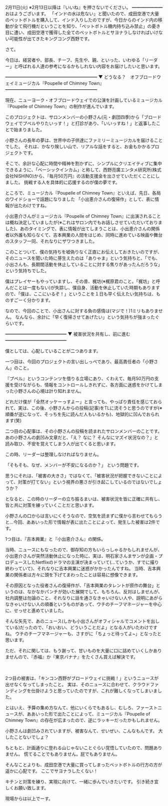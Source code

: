2月11日(火) ※2月13日以降は『いいね』を押さないでください。
━━━━━━━
おはようございます。
「インドの水は危ない」と聞いたので、成田空港で大量のペットボトルを購入して、インド入りしたのですが、今日からのインド内の移動が全て飛行機だということを知り、「ペットボトル機内持ち込み禁止」の憂き目に遭い、成田空港で獲得した全てのペットボトルとサヨナラしなければいけない可能性が出てきたキングコング西野です。

さて。

今日は、経営者や、部長、チーフ、先生や、親、といった、いわゆる「リーダー」と呼ばれる人達の参考になるかもしれない内容をお届けしたいと思います。

━━━━━━━━━━━━━━━━━━━━━
▼ どうなる？　オフブロードウェイミュージカル『Poupelle of Chimney Town』
━━━━━━━━━━━━━━━━━━━━━

現在、ニューヨーク・オフブロードウェイでの公演を計画しているミュージカル『Poupelle of Chimney Town』の制作が進んでいます。

このプロジェクトは、サロンメンバーの小野さん(元・劇団四季)から「ブロードウェイでプペルやりたいっす！」と打診があり、「いいっすね！」と返事したことで始まりました。

小野さんの長年の夢は、世界中の子供達にファミリーミュージカルを届けることでした。
それは、かなり険しい山で、リアルな話をすると、お金もかかるプロジェクトです。

そこで、余計な心配に時間や精神を割かずに、シンプルにクリエイティブに集中できるように、「ベーシックインカム」と称して、西野亮廣エンタメ研究所(株式会社NISHINO)から、『毎月50万円』の活動支援金を出させていただくことにしました。
挑戦する人を具体的に応援するのが僕の夢です。

ところで、ミュージカル『Poupelle of Chimney Town』といえば、先日、各局のワイドショーで話題になりました
「小出恵介さんの復帰作」として、表に情報が出たわけですね。

小出恵介さんがミュージカル『Poupelle of Chimney Town』に出演されることは概ね決定していましたが(※これはサロン内でもお話しさせていただいておりました)、あのタイミングで、表に情報が出てしまうことは、小出恵介さんの関係者以外誰も知らなくて、吉本興業の人間をはじめ、同時に進めている映画や舞台のスタッフ一同、それなりにザワつきました。

このことついて、僕の気持ちを嘘偽りなく正直にお伝えしておきたいのですが、そのニュースを聞いた時に芽生えたのは「ありゃま」という気持ちと、「でも、小出さんも、長期間活動を休止していることに対する焦りがあったんだろうな」という気持ちでした。

僕はプレイヤーもやっていますし、その昔、梶坊(※梶原君のこと。「梶坊」と呼んだことは一度もない)が失踪し、僕自身、活動を休止していた時期もありますので、「僕は、ここにいるぞ！」ということを１日も早く伝えたい気持ちは、ものすごーく分かります。

なので、今回のことで、小出さんに対する負の感情は(マジで！)1ミリもありません。
なんなら、余計に「早く復帰させてあげたい」という気持ちが強まったぐらいです。

━━━━━━━━━━━━━━
▼ 被害状況を共有し、前に進む
━━━━━━━━━━━━━━

僕としては、心配していることが二つあります。

一つ目は、今回のプロジェクトの言い出しっぺであり、最高責任者の「小野さん」のこと。

『プペル』というコンテンツを借りる立場にあり、くわえて、毎月50万円の支援を受けながらも、情報をコントロールしきれずに、各方面に迷惑をかけてしまった小野さんの心境は計り知れません。

どれだけ僕が「全然オッケーっすよー」と言っても、やっぱり責任を感じておられて、実は、この後、小野さんからの投稿(記事)をTLに流そうと思うのですが(※順番が逆になって、そっちを先に読んだ人もいるかも)、地獄的に凹んでおられます(笑)

二つ目の心配事は、その小野さんの投稿を読まれたサロンメンバーのことです。
あの小野さんの劇凹み文章だと、「え？ なに？ そんなにマズイ状況なの？」と読み取ひ、不安を覚えてしまう人が出てくると思います。

この時、リーダーは整理しなければなりません。

「そもそも、なぜ、メンバーが不安になるのか？」
という問題です。

思うにそれは、「被害の大きさ」ではなくて、「被害状況が把握できないことによって、対策が打てない」という視界の悪さが引き起こしているのではないでしょうか？

となると、この時のリーダーの立ち振るまいは、被害状況を皆に正確に共有し、皆と共に対策を練っていくことだと思います。

小野さんの口からは言いにくそうなので、空気を読まずに僕から言わせてもらうと…今回、ああいった形で情報が表に出たことによって、発生した被害は2件です。

1つ目は、『吉本興業』と『小出恵介さん』の関係。

当時、ニュースにもなったので、御存知の方もいらっしゃるかもしれませんが、小出恵介さんが突然活動休止になった時に、実は、明石家さんまサンが企画・プロデュースしたNetflixのドラマの主演が決まっていて(…ていうか、すでに撮り終わっていて)、それなりに吉本興業に迷惑がかかったんですね。
当時、吉本興業の関係者は方々に頭を下げてまわったことは容易に想像できます。

その原因となった役者さんの復帰作が、「吉本興業のタレントが原作の舞台」というのは、なかなかパンチが効いた展開でして、もちろん、反対はしませんが、社内調整は勿論のこと、それなりに話を通さなきゃいけない人や、説明にあがらなきゃいけない人の順番というものがあって、ウチのチーフマネージャーを中心に、せっせと進めていました。

そんな矢先で、あのニュース(しかも小出さんがオフィシャルでコメントを出している)だったので、「おいおい、どういうことだよ」となる人がいたわけですね。
ウチのチーフマネージャーも、さすがに「ちょっと待ってよ~」となったと思います。

ただ、それに関しては、もう謝って、甘いものを大量に口に詰めていくしかありませんので、『赤福』か『東京バナナ』をたくさん買えば解決です。

　

2つ目の被害は、「キンコン西野がブロードウェイに挑戦！」というニュースが出せなくなってしまったこと。
実は、そのニュースに合わせて、クラウドファンディングを仕掛けようと思っていたのですが、これが難しくなってしまいました。

とはいえ、予算の集め方なんて、他にいくらでもあるし、むしろ、ファーストニュースが、ああいった形で出たことによって、ミュージカル『Poupelle of Chimney Town』の存在が広まったので、逆にラッキーだったかもしれません。

小野さんは劇凹みされていますが、被害なんて、せいぜい、こんなもんです。
大したことないでしょ？

もともと、計画通りに登れる山じゃないことぐらい覚悟していたので、問題ありません。
慌てることでもありません。屁でもありません。

そんなことよりも、成田空港で大量に買ってしまったペットボトルの行方の方が遥かに心配です。
ここでサヨナラしたくない！

キチンと対策を練り、実現に向けて、一緒に歩んでいきたいです。
引き続き宜しくお願い致します。

現場からは以上でーす。

